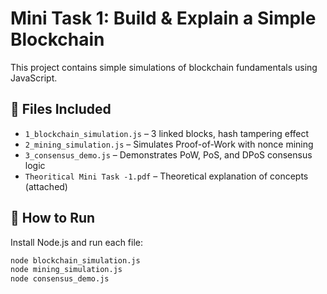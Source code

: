 # Mini Task 1: Build & Explain a Simple Blockchain

This project contains simple simulations of blockchain fundamentals using JavaScript.

## 📂 Files Included

- `1_blockchain_simulation.js` – 3 linked blocks, hash tampering effect
- `2_mining_simulation.js` – Simulates Proof-of-Work with nonce mining
- `3_consensus_demo.js` – Demonstrates PoW, PoS, and DPoS consensus logic
- `Theoritical Mini Task -1.pdf` – Theoretical explanation of concepts (attached)

## 📄 How to Run

Install Node.js and run each file:

```bash
node blockchain_simulation.js
node mining_simulation.js
node consensus_demo.js
